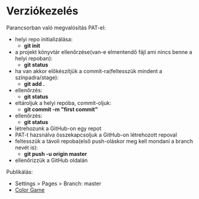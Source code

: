 # Verziókezelés

Parancsorban való megvalósítás PAT-el:

- helyi repo initializálása: 
  - **git init**
- a projekt könyvtár ellenőrzése(van-e elmentendő fájl ami nincs benne a helyi repoban): 
  - **git status**
- ha van akkor előkészítjük a commit-ra(feltesszük mindent a színpadra/stage): 
  - **git add .**
- ellenőrzés: 
  - **git status**
- eltároljuk a helyi repóba, commit-oljuk: 
  - **git commit -m "first commit"**
- ellenőrzés: 
  - **git status**
- létrehozunk a GitHub-on egy repot
- PAT-t hazsnálva összekapcsoljuk a GitHub-on létrehozott repoval
- feltesszük a távoli repoba(első push-oláskor meg kell mondani a branch nevét is): 
  - **git push -u origin master**
- ellenőrizzük a GitHub oldalán

Publikálás:
- Settings > Pages > Branch: master
- [Color Game](https://mkatay.github.io/colorGame/)